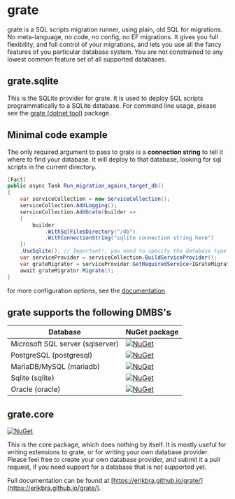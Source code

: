 # grate

grate is a SQL scripts migration runner, using plain, old SQL for migrations. No meta-language, no code, no config,
no EF migrations. It gives you full flexibility, and full control of your migrations, and lets you use
all the fancy features of you particular database system. You are not constrained to any lowest common
feature set of all supported databases.

## grate.sqlite

This is the SQLite provider for grate. It is used to deploy SQL scripts
programmatically to a SQLite database. For command line usage, please see the
[grate (dotnet tool)](https://www.nuget.org/packages/grate/) package.

## Minimal code example
The only required argument to pass to grate is a **connection string** to tell it where to find your database. 
It will deploy to that database, looking for sql scripts in the current directory.

```csharp
[Fact]
public async Task Run_migration_agains_target_db()
{
    var serviceCollection = new ServiceCollection();
    serviceCollection.AddLogging();
    serviceCollection.AddGrate(builder =>
    {
        builder
            .WithSqlFilesDirectory("/db")
            .WithConnectionString("sqlite connection string here")
    })
    .UseSqlite(); // Important!, you need to specify the database type to use.
    var serviceProvider = serviceCollection.BuildServiceProvider();
    var grateMigrator = serviceProvider.GetRequiredService<IGrateMigrator>();
    await grateMigrator.Migrate();
}
```


for more configuration options, see the [documentation](https://erikbra.github.io/grate/configuration-options/).

## grate supports the following DMBS's

| Database  | NuGet package |
|--|--|
| Microsoft SQL server (sqlserver) | [![NuGet](https://img.shields.io/nuget/v/grate.sqlserver.svg)](https://www.nuget.org/packages/grate.sqlserver/) |
| PostgreSQL (postgresql) | [![NuGet](https://img.shields.io/nuget/v/grate.postgresql.svg)](https://www.nuget.org/packages/grate.postgresql/) |
| MariaDB/MySQL (mariadb) | [![NuGet](https://img.shields.io/nuget/v/grate.mariadb.svg)](https://www.nuget.org/packages/grate.mariadb/) |
| Sqlite (sqlite) | [![NuGet](https://img.shields.io/nuget/v/grate.sqlite.svg)](https://www.nuget.org/packages/grate.sqlite/) |
| Oracle (oracle) | [![NuGet](https://img.shields.io/nuget/v/grate.oracle.svg)](https://www.nuget.org/packages/grate.oracle/) |

## grate.core
[![NuGet](https://img.shields.io/nuget/v/grate.core.svg)](https://www.nuget.org/packages/grate.core/)

This is the core package, which does nothing by itself. It is mostly useful for writing extensions to grate,
or for writing your own database provider. Please feel free to create your own database provider, and submit it a pull request,
if you need support for a database that is not supported yet.

Full documentation can be found at [https://erikbra.github.io/grate/](https://erikbra.github.io/grate/).


